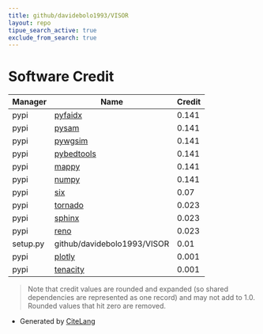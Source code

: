 ```yaml
---
title: github/davidebolo1993/VISOR
layout: repo
tipue_search_active: true
exclude_from_search: true
---
```

# Software Credit

|Manager|Name|Credit|
|-------|----|------|
|pypi|[pyfaidx](http://mattshirley.com)|0.141|
|pypi|[pysam](https://github.com/pysam-developers/pysam)|0.141|
|pypi|[pywgsim](https://github.com/ialbert/pywgsim)|0.141|
|pypi|[pybedtools](https://github.com/daler/pybedtools)|0.141|
|pypi|[mappy](https://github.com/lh3/minimap2)|0.141|
|pypi|[numpy](https://www.numpy.org)|0.141|
|pypi|[six](https://github.com/benjaminp/six)|0.07|
|pypi|[tornado](http://www.tornadoweb.org/)|0.023|
|pypi|[sphinx](https://www.sphinx-doc.org/)|0.023|
|pypi|[reno](https://pypi.org/project/reno)|0.023|
|setup.py|github/davidebolo1993/VISOR|0.01|
|pypi|[plotly](https://plotly.com/python/)|0.001|
|pypi|[tenacity](https://github.com/jd/tenacity)|0.001|


> Note that credit values are rounded and expanded (so shared dependencies are represented as one record) and may not add to 1.0. Rounded values that hit zero are removed.


- Generated by [CiteLang](https://github.com/vsoch/citelang)
